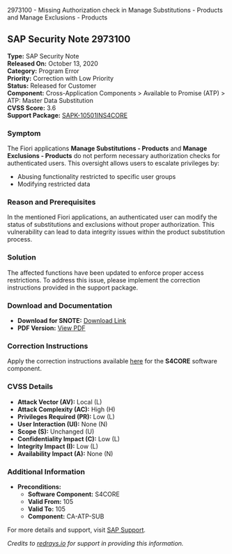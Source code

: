 2973100 - Missing Authorization check in Manage Substitutions - Products and Manage Exclusions - Products

## SAP Security Note 2973100

**Type:** SAP Security Note  
**Released On:** October 13, 2020  
**Category:** Program Error  
**Priority:** Correction with Low Priority  
**Status:** Released for Customer  
**Component:** Cross-Application Components > Available to Promise (ATP) > ATP: Master Data Substitution  
**CVSS Score:** 3.6  
**Support Package:** [SAPK-10501INS4CORE](https://me.sap.com/supportpackage/SAPK-10501INS4CORE)

### Symptom

The Fiori applications **Manage Substitutions - Products** and **Manage Exclusions - Products** do not perform necessary authorization checks for authenticated users. This oversight allows users to escalate privileges by:

- Abusing functionality restricted to specific user groups
- Modifying restricted data

### Reason and Prerequisites

In the mentioned Fiori applications, an authenticated user can modify the status of substitutions and exclusions without proper authorization. This vulnerability can lead to data integrity issues within the product substitution process.

### Solution

The affected functions have been updated to enforce proper access restrictions. To address this issue, please implement the correction instructions provided in the support package.

### Download and Documentation

- **Download for SNOTE:** [Download Link](https://notesdownloads.sap.com/note/0040000001714272020)
- **PDF Version:** [View PDF](https://userapps.support.sap.com/sap/support/sfm/notes/print/0002973100?language=en-US&token=0C14515F76B23037FBF94C17E97F3ECC)

### Correction Instructions

Apply the correction instructions available [here](https://me.sap.com/corrins/0002973100/19773) for the **S4CORE** software component.

### CVSS Details

- **Attack Vector (AV):** Local (L)
- **Attack Complexity (AC):** High (H)
- **Privileges Required (PR):** Low (L)
- **User Interaction (UI):** None (N)
- **Scope (S):** Unchanged (U)
- **Confidentiality Impact (C):** Low (L)
- **Integrity Impact (I):** Low (L)
- **Availability Impact (A):** None (N)

### Additional Information

- **Preconditions:**  
  - **Software Component:** S4CORE  
  - **Valid From:** 105  
  - **Valid To:** 105  
  - **Component:** CA-ATP-SUB

For more details and support, visit [SAP Support](https://me.sap.com/).

*Credits to [redrays.io](https://redrays.io) for support in providing this information.*